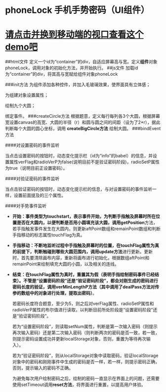 # phoneLock    手机手势密码（UI组件）

# [请点击并换到移动端的视口查看这个demo吧](https://smile-ucas.github.io/phoneLock/index.html)

##html文件
定义一个id为“container”的div，自适应屏幕高与宽。定义**组件**对象phoneLock，调用对象的初始化方法，并开始执行。
##js文件
加载id为“container”的div，将其高与宽赋给组件对象phoneLock


###init方法
为组件添加各种控件，并加入毛玻璃效果，使界面具有立体感；

为组建对象设置属性；

绘制九个大圆；

绑定事件。
###createCircle方法
根据题意，定义每行每列各3个大圆，根据屏幕宽设置canvas的高宽、大圆的半径（r）和圆与圆之间的间距（设为了2*r），据此判断每个大圆的圆心坐标，调用
**createBigCircle方法** 绘制大圆。
###bindEvent方法

####对设置密码的事件监听

当点击设置密码的按钮时，动态变化提示栏（id为“info”的babel）的信息，并设置属性verFlag和radioVerP为false(说明目前不是验证密码阶段)，radioSetP属性为true（说明目前正设置密码）。

####对验证密码的事件监听

当点击验证密码的按钮时，动态变化提示栏的信息，与对设置密码的事件监听一样，设置前面提及的三个属性。

####对手势事件监听

*  **开始：**事件类型为touchstart，表示事件开始，为判断手指触及屏幕时所在位置是否在大圆内，以便判断是否用小圆填充该大圆，调用**getPosition**方法，若手指触发事件发生在大圆内，则更新aftPoint数组和remainPoint数组和判断手指移动的标志属性touchFlag为真。


*  **手指移动：**不断地监听过程中手指触及屏幕时的位置，在touchFlag属性为真的前提下，判断触碰到哪些大圆范围内，调用**update方法**进行更新。更新时，首先要清除画布内容，重新将画布进行初始化，根据数组aftPoint和remainPoint来绘制填充大圆的小圆，以及相关的连线。

*  **结束：**在touchFlag属性为真时，重置其为假（表明手指绘制密码事件已经结束）。不管是“设置密码阶段”还是“验证密码阶段”，都会对刚生成的密码进行密码长度的验证，调用**verMinLengthP方法（其中调用了dealPass方法对传参的数组中的对象进行处理，提取出密码）**。

	若密码长度符合题意，至少为5，则之后对verFlag属性、radioSetP属性和radioVerP属性的布尔值进行读取，以判断目前所处阶段是“设置密码阶段”还是“验证密码阶段”。

	若为“设置密码阶段”，则读取setNum属性，判断是第一次输入密码（则提示再次输入密码）还是第二次输入密码（则判断两次的密码是否一致，若一致，则提示密码设置成功并更新localStorage对象，否则，重置为等待再次输入）。


	若为“验证密码阶段”，则从localStorage对象中读取密码，验证localStorage对象中的密码和刚刚事件中生成的密码是否一样，若一样，则提示密码正确，否则，提示输入的密码不正确。


	为避免每次用户绘制密码之后，绘制的密码一直显示在界面上的问题，还需要使用setTimeout调用**reset方法**，将界面进行重置，以提高用户体验。
